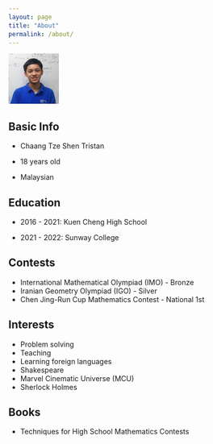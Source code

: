 ```yaml
---
layout: page
title: "About"
permalink: /about/
---
```


<img src="/downloads/ProfilePic.jpg" alt="Profile Picture" style="height: 100px; width:100px;"/>

## Basic Info

* Chaang Tze Shen Tristan

* 18 years old

* Malaysian

## Education

* 2016 - 2021: Kuen Cheng High School

* 2021 - 2022: Sunway College

## Contests

* International Mathematical Olympiad (IMO) - Bronze
* Iranian Geometry Olympiad (IGO) - Silver
* Chen Jing-Run Cup Mathematics Contest - National 1st

## Interests

* Problem solving
* Teaching
* Learning foreign languages
* Shakespeare
* Marvel Cinematic Universe (MCU)
* Sherlock Holmes


## Books

* Techniques for High School Mathematics Contests
